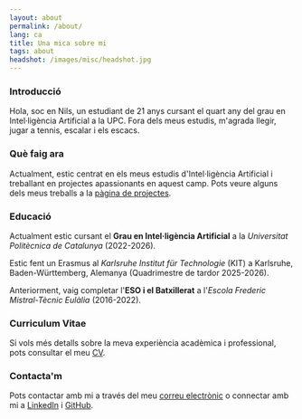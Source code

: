 ```yaml
---
layout: about
permalink: /about/
lang: ca
title: Una mica sobre mi
tags: about
headshot: /images/misc/headshot.jpg
---
```


### Introducció

Hola, soc en Nils, un estudiant de 21 anys cursant el quart any del grau en Intel·ligència Artificial a la UPC. Fora dels meus estudis, m'agrada llegir, jugar a tennis, escalar i els escacs.

### Què faig ara

Actualment, estic centrat en els meus estudis d'Intel·ligència Artificial i treballant en projectes apassionants en aquest camp. Pots veure alguns dels meus treballs a la [pàgina de projectes](/projects/).

### Educació

Actualment estic cursant el **Grau en Intel·ligència Artificial** a la *Universitat Politècnica de Catalunya* (2022-2026).

Estic fent un Erasmus al *Karlsruhe Institut für Technologie* (KIT) a Karlsruhe, Baden-Württemberg, Alemanya (Quadrimestre de tardor 2025-2026).

Anteriorment, vaig completar l'**ESO i el Batxillerat** a l'*Escola Frederic Mistral-Tècnic Eulàlia* (2016-2022).

### Curriculum Vitae

Si vols més detalls sobre la meva experiència acadèmica i professional, pots consultar el meu [CV](/cv/).

### Contacta'm

Pots contactar amb mi a través del meu [correu electrònic](mailto:nilsdula@gmail.com) o connectar amb mi a [LinkedIn](https://www.linkedin.com/in/nils-duran2004) i [GitHub](https://github.com/nilsduran).
